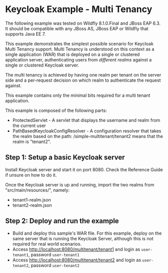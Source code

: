 Keycloak Example - Multi Tenancy
=======================================

The following example was tested on Wildfly 8.1.0.Final and JBoss EAP 6.3. It should be compatible with any JBoss AS, JBoss EAP or Wildfly that supports Java EE 7.

This example demonstrates the simplest possible scenario for Keycloak Multi Tenancy support. Multi Tenancy is understood on this context as a single application (WAR) that is deployed on a single or clustered application server, authenticating users from *different realms* against a single or clustered Keycloak server.

The multi tenancy is achieved by having one realm per tenant on the server side and a per-request decision on which realm to authenticate the request against.

This example contains only the minimal bits required for a multi tenant application.

This example is composed of the following parts:

- ProtectedServlet - A servlet that displays the username and realm from the current user
- PathBasedKeycloakConfigResolver - A configuration resolver that takes the realm based on the path: /simple-multitenant/tenant2 means that the realm is "tenant2".

Step 1: Setup a basic Keycloak server
--------------------------------------------------------------
Install Keycloak server and start it on port 8080. Check the Reference Guide if unsure on how to do it.

Once the Keycloak server is up and running, import the two realms from "src/main/resources/", namely:

- tenant1-realm.json
- tenant2-realm.json

Step 2: Deploy and run the example
--------------------------------------------------------------

- Build and deploy this sample's WAR file. For this example, deploy on the same server that is running the Keycloak Server, although this is not required for real world scenarios.
- Access [http://localhost:8080/multitenant/tenant1](http://localhost:8080/multitenant/tenant1) and login as ``user-tenant1``, password ``user-tenant1``
- Access [http://localhost:8080/multitenant/tenant2](http://localhost:8080/multitenant/tenant2) and login as ``user-tenant2``, password ``user-tenant2``

